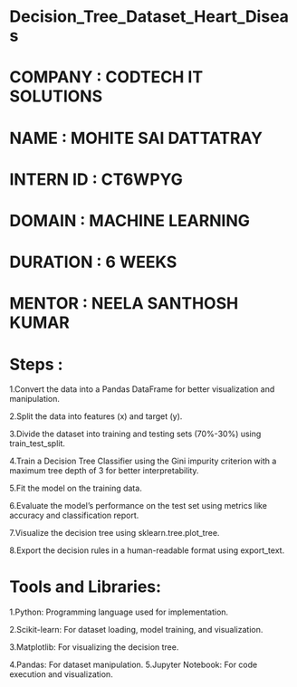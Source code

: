 # Decision_Tree_Dataset_Heart_Diseas
# COMPANY : CODTECH IT SOLUTIONS
# NAME : MOHITE SAI DATTATRAY
# INTERN ID : CT6WPYG
# DOMAIN : MACHINE LEARNING
# DURATION : 6 WEEKS
# MENTOR : NEELA SANTHOSH KUMAR

# Steps :
1.Convert the data into a Pandas DataFrame for better visualization and manipulation.

2.Split the data into features (x) and target (y).

3.Divide the dataset into training and testing sets (70%-30%) using train_test_split.

4.Train a Decision Tree Classifier using the Gini impurity criterion with a maximum tree depth of 3 for better interpretability.

5.Fit the model on the training data.

6.Evaluate the model’s performance on the test set using metrics like accuracy and classification report.

7.Visualize the decision tree using sklearn.tree.plot_tree.

8.Export the decision rules in a human-readable format using export_text.

# Tools and Libraries:
1.Python: Programming language used for implementation.

2.Scikit-learn: For dataset loading, model training, and visualization.

3.Matplotlib: For visualizing the decision tree.

4.Pandas: For dataset manipulation.
5.Jupyter Notebook: For code execution and visualization.
